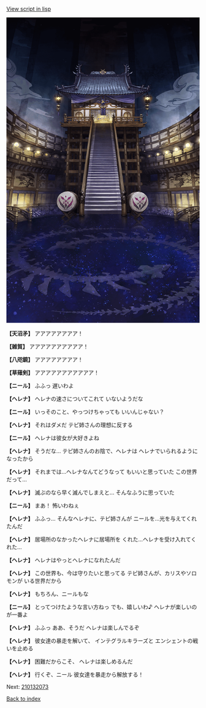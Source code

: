 [View script in lisp](../scripts/210132071.txt)

![masamune_arena.png](../images/backgrounds/masamune_arena.png)

**【天沼矛】**
アアアアアアアア！

**【雑賀】**
アアアアアアアアアア！

**【八咫鏡】**
アアアアアアアア！

**【草薙剣】**
アアアアアアアアアアア！

**【ニール】**
ふふっ
遅いわよ

**【ヘレナ】**
ヘレナの速さについてこれて
いないようだな

**【ニール】**
いっそのこと、やっつけちゃっても
いいんじゃない？

**【ヘレナ】**
それはダメだ
テピ姉さんの理想に反する

**【ニール】**
ヘレナは彼女が大好きよね

**【ヘレナ】**
そうだな…
テピ姉さんのお陰で、ヘレナは
ヘレナでいられるようになったから

**【ヘレナ】**
それまでは…ヘレナなんてどうなって
もいいと思っていた
この世界だって…

**【ヘレナ】**
滅ぶのなら早く滅んでしまえと…
そんなふうに思っていた

**【ニール】**
まあ！
怖いわねぇ

**【ヘレナ】**
ふふっ…
そんなヘレナに、テピ姉さんが
ニールを…光を与えてくれたんだ

**【ヘレナ】**
居場所のなかったヘレナに居場所を
くれた…ヘレナを受け入れてくれた…

**【ヘレナ】**
ヘレナはやっとヘレナになれたんだ

**【ヘレナ】**
この世界も、今は守りたいと思ってる
テピ姉さんが、カリスやソロモンが
いる世界だから

**【ヘレナ】**
もちろん、ニールもな

**【ニール】**
とってつけたような言い方ねっ
でも、嬉しいわ♪
ヘレナが楽しいのが一番よ

**【ヘレナ】**
ふふっ
ああ、そうだ
ヘレナは楽しんでるぞ

**【ヘレナ】**
彼女達の暴走を解いて、
インテグラルキラーズと
エンシェントの戦いを止める

**【ヘレナ】**
困難だからこそ、
ヘレナは楽しめるんだ

**【ヘレナ】**
行くぞ、ニール
彼女達を暴走から解放する！

Next: [210132073](210132073.md)

[Back to index](index.md)
